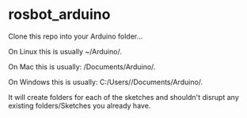 # rosbot_arduino

Clone this repo into your Arduino folder...

On Linux this is usually ~/Arduino/.

On Mac this is usually: <user>/Documents/Arduino/.

On Windows this is usually: C:/Users/<username>/Documents/Arduino/.

It will create folders for each of the sketches and shouldn't disrupt any existing folders/Sketches you already have.



